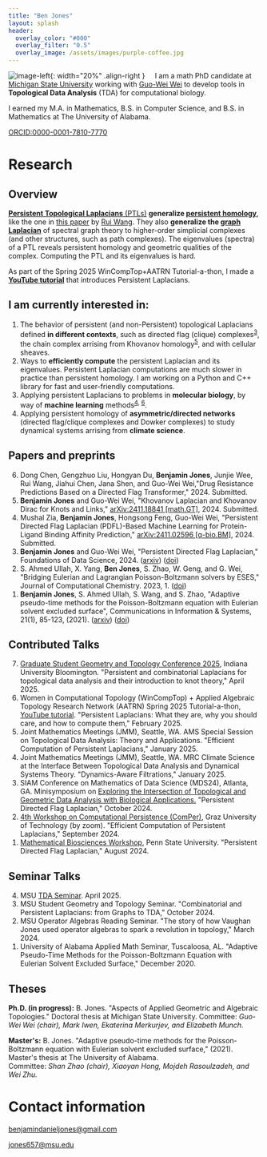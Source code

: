 ```yaml
---
title: "Ben Jones"
layout: splash
header:
  overlay_color: "#000"
  overlay_filter: "0.5"
  overlay_image: /assets/images/purple-coffee.jpg
---
```


![image-left](/assets/images/ProfileF23.jpeg){: width="20%" .align-right } &nbsp;&nbsp;&nbsp;&nbsp;I am a math PhD candidate at [Michigan State University](https://math.natsci.msu.edu/) working with [Guo-Wei Wei](https://users.math.msu.edu/users/weig/) to develop tools in **Topological Data Analysis** (TDA) for computational biology.

I earned my M.A. in Mathematics, B.S. in Computer Science, and B.S. in Mathematics at The University of Alabama.

[ORCID:0000-0001-7810-7770](https://orcid.org/0000-0001-7810-7770)

# Research

## Overview
[**Persistent Topological Laplacians** (PTLs)](https://www.youtube.com/watch?v=SIHirU11jqI) **generalize [persistent homology](https://en.wikipedia.org/wiki/Persistent_homology)**, like the one in [this paper](https://users.math.msu.edu/users/weig/paper/p290.pdf) by [Rui Wang](https://wangru25.github.io/). They also **generalize the [graph Laplacian](https://en.wikipedia.org/wiki/Laplacian_matrix)** of spectral graph theory to higher-order simplicial complexes (and other structures, such as path complexes). The eigenvalues (spectra) of a PTL reveals persistent homology and geometric qualities of the complex. Computing the PTL and its eigenvalues is hard. 

As part of the Spring 2025 WinCompTop+AATRN Tutorial-a-thon, I made a <a href="https://youtu.be/IBS4PQ8usFY?si=X5im1nSkTEnixjJ3"><strong>YouTube tutorial</strong></a> that introduces Persistent Laplacians.

## I am currently interested in:

1. The behavior of persistent (and non-Persistent) topological Laplacians defined **in different contexts**, such as directed flag (clique) complexes<sup><a href="#pdfl">3</a></sup>, the chain complex arrising from Khovanov homology<sup><a href="#khovanov">5</a></sup>, and with cellular sheaves.
2. Ways to **efficiently compute** the persistent Laplacian and its eigenvalues. Persistent Laplacian computations are much slower in practice than persistent homology. I am working on a Python and C++ library for fast and user-friendly computations.
3. Applying persistent Laplacians to problems in **molecular biology**, by way of **machine learning** methods<sup><a href="#pdfl-ml">4</a>, <a href="#transformer">6</a></sup>.
4. Applying persistent homology of **asymmetric/directed networks** (directed flag/clique complexes and Dowker complexes) to study dynamical systems arrising from **climate science**.


## Papers and preprints
<ol reversed>
  <li id="transformer">Dong Chen, Gengzhuo Liu, Hongyan Du, <strong>Benjamin Jones</strong>, Junjie Wee, Rui Wang, Jiahui Chen, Jana Shen, and Guo-Wei Wei,"Drug Resistance Predictions Based on a Directed Flag Transformer," 2024. Submitted.</li>
  <li id="khovanov"><strong>Benjamin Jones</strong> and Guo-Wei Wei, "Khovanov Laplacian and Khovanov Dirac for Knots and Links," <a href="https://arxiv.org/abs/2411.18841">arXiv:2411.18841 [math.GT]</a>, 2024. Submitted.</li>
  <li id="pdfl-ml">Mushal Zia, <strong>Benjamin Jones</strong>, Hongsong Feng, Guo-Wei Wei, "Persistent Directed Flag Laplacian (PDFL)-Based Machine Learning for Protein-Ligand Binding Affinity Prediction," <a href="https://arxiv.org/abs/2411.02596">arXiv:2411.02596 [q-bio.BM]</a>, 2024. Submitted.</li>
  <li id="pdfl"><strong>Benjamin Jones</strong> and Guo-Wei Wei, "Persistent Directed Flag Laplacian," Foundations of Data Science, 2024. (<a href="https://arxiv.org/abs/2312.02099">arxiv</a>) (<a href="https://doi.org/10.3934/fods.2024048">doi</a>)</li>
  <li>S. Ahmed Ullah, X. Yang, <strong>Ben Jones</strong>, S. Zhao, W. Geng, and G. Wei, "Bridging Eulerian and Lagrangian Poisson-Boltzmann solvers by ESES," Journal of Computational Chemistry. 2023, 1. (<a href="https://doi.org/10.1002/jcc.27239">doi</a>)</li>
  <li><strong>Benjamin Jones</strong>, S. Ahmed Ullah, S. Wang, and S. Zhao, "Adaptive pseudo-time methods for the Poisson-Boltzmann equation with Eulerian solvent excluded surface", Communications in Information & Systems, 21(1), 85-123, (2021). (<a href="arxiv.org/abs/2011.14250">arxiv</a>) (<a href="https://dx.doi.org/10.4310/CIS.2021.v21.n1.a5">doi</a>)</li>
</ol>

## Contributed Talks
<ol reversed>
    <li><a href="https://topologyandgeometry.iu.edu/gstgc25/index.html">Graduate Student Geometry and Topology Conference 2025</a>, Indiana University Bloomington. "Persistent and combinatorial Laplacians for topological data analysis and their introduction to knot theory," April 2025.</li>
    <li>Women in Computational Topology (WinCompTop) + Applied Algebraic Topology Research Network (AATRN) Spring 2025 Tutorial-a-thon, <a href="https://youtu.be/IBS4PQ8usFY?si=X5im1nSkTEnixjJ3">YouTube tutorial</a>. "Persistent Laplacians: What they are, why you should care, and how to compute them," February 2025.</li>
    <li>Joint Mathematics Meetings (JMM), Seattle, WA. AMS Special Session on Topological Data Analysis: Theory and Applications. "Efficient Computation of Persistent Laplacians," January 2025.</li>
    <li>Joint Mathematics Meetings (JMM), Seattle, WA. MRC Climate Science at the Interface Between Topological Data Analysis and Dynamical Systems Theory. "Dynamics-Aware Filtrations," January 2025.</li>
    <li>SIAM Conference on Mathematics of Data Science (MDS24), Atlanta, GA. Minisymposium on <a href="https://meetings.siam.org/sess/dsp_programsess.cfm?SESSIONCODE=80632">Exploring the Intersection of Topological and Geometric Data Analysis with Biological Applications.</a> "Persistent Directed Flag Laplacian," October 2024. </li>
    <li><a href="https://www.tugraz.at/projekte/cpw/home">4th Workshop on Computational Persistence (ComPer)</a>, Graz University of Technology (by zoom). "Efficient Computation of Persistent Laplacians," September 2024.</li>
    <li><a href="https://sites.google.com/view/mbw-2024/home?authuser=0">Mathematical Biosciences Workshop</a>, Penn State University. "Persistent Directed Flag Laplacian," August 2024.</li>
</ol>

## Seminar Talks
<ol reversed>
<li> MSU <a href="https://cmse.msu.edu/NewsEvents/tda_seminar/index.aspx">TDA Seminar</a>. April 2025.</li>
<li> MSU Student Geometry and Topology Seminar. "Combinatorial and Persistent Laplacians: from Graphs to TDA," October 2024.</li>
<li> MSU Operator Algebras Reading Seminar. "The story of how Vaughan Jones used operator algebras to spark a revolution in topology," March 2024. </li>
<li> University of Alabama Applied Math Seminar, Tuscaloosa, AL. "Adaptive Pseudo-Time Methods for the Poisson-Boltzmann Equation with Eulerian Solvent Excluded Surface," December 2020.</li>
</ol>

## Theses

**Ph.D. (in progress):** B. Jones. "Aspects of Applied Geometric and Algebraic Topologies." Doctoral thesis at Michigan State University.
  Committee: *Guo-Wei Wei (chair), Mark Iwen, Ekaterina Merkurjev, and Elizabeth Munch.*

**Master's:** B. Jones. "Adaptive pseudo-time methods for the Poisson-Boltzmann equation with Eulerian solvent excluded surface," (2021). Master's thesis at The University of Alabama.  
    Committee: *Shan Zhao (chair), Xiaoyan Hong, Mojdeh Rasoulzadeh, and Wei Zhu.*


# Contact information
[benjamindanieljones@gmail.com](mailto:benjamindanieljones@gmail.com)

[jones657@msu.edu](mailto:jones657@msu.edu)

